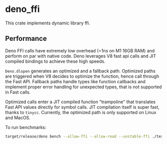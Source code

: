 # deno_ffi

This crate implements dynamic library ffi.

## Performance

Deno FFI calls have extremely low overhead (~1ns on M1 16GB RAM) and perform on
par with native code. Deno leverages V8 fast api calls and JIT compiled bindings
to achieve these high speeds.

`Deno.dlopen` generates an optimized and a fallback path. Optimized paths are
triggered when V8 decides to optimize the function, hence call through the Fast
API. Fallback paths handle types like function callbacks and implement proper
error handling for unexpected types, that is not supported in Fast calls.

Optimized calls enter a JIT compiled function "trampoline" that translates Fast
API values directly for symbol calls. JIT compilation itself is super fast,
thanks to `tinycc`. Currently, the optimized path is only supported on Linux and
MacOS.

To run benchmarks:

```bash
target/release/deno bench --allow-ffi --allow-read --unstable-ffi ./tests/ffi/tests/bench.js
```
